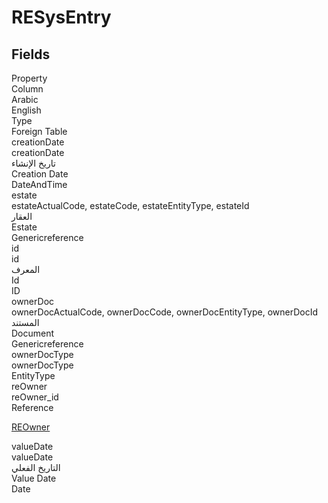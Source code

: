 # RESysEntry

<ContentFilter/>

<div class='searchable'>

## Fields

<div class="row header-row">
<div class="cell">Property</div>
<div class="cell">Column</div>
<div class="cell">Arabic</div>
<div class="cell">English</div>
<div class="cell">Type</div>
<div class="cell">Foreign Table</div>
</div><div class="row searchable" id="creationDate">
<div class="cell" data-label="Property">creationDate</div>
<div class="cell" data-label="Column">creationDate</div>
<div class="cell" data-label="Arabic">تاريخ الإنشاء</div>
<div class="cell" data-label="English">Creation Date</div>
<div class="cell" data-label="Type">DateAndTime</div>

</div>

<div class="row searchable" id="estate">
<div class="cell" data-label="Property">estate</div>
<div class="cell gen-ref-column" data-label="Column">estateActualCode,  estateCode,  estateEntityType,  estateId</div>
<div class="cell" data-label="Arabic">العقار</div>
<div class="cell" data-label="English">Estate</div>
<div class="cell" data-label="Type">Genericreference</div>

</div>

<div class="row searchable" id="id">
<div class="cell" data-label="Property">id</div>
<div class="cell" data-label="Column">id</div>
<div class="cell" data-label="Arabic">المعرف</div>
<div class="cell" data-label="English">Id</div>
<div class="cell" data-label="Type">ID</div>

</div>

<div class="row searchable" id="ownerDoc">
<div class="cell" data-label="Property">ownerDoc</div>
<div class="cell gen-ref-column" data-label="Column">ownerDocActualCode,  ownerDocCode,  ownerDocEntityType,  ownerDocId</div>
<div class="cell" data-label="Arabic">المستند</div>
<div class="cell" data-label="English">Document</div>
<div class="cell" data-label="Type">Genericreference</div>

</div>

<div class="row searchable" id="ownerDocType">
<div class="cell" data-label="Property">ownerDocType</div>
<div class="cell" data-label="Column">ownerDocType</div>
<div class="cell" data-label="Arabic"></div>
<div class="cell" data-label="English"></div>
<div class="cell" data-label="Type">EntityType</div>

</div>

<div class="row searchable" id="reOwner">
<div class="cell" data-label="Property">reOwner</div>
<div class="cell" data-label="Column">reOwner_id</div>
<div class="cell" data-label="Arabic"></div>
<div class="cell" data-label="English"></div>
<div class="cell" data-label="Type">Reference</div>
<div class="cell" data-label="Foreign Table">

 [REOwner](/entities/realestate/REOwner.md) 
</div>
</div>

<div class="row searchable" id="valueDate">
<div class="cell" data-label="Property">valueDate</div>
<div class="cell" data-label="Column">valueDate</div>
<div class="cell" data-label="Arabic">التاريخ الفعلي</div>
<div class="cell" data-label="English">Value Date</div>
<div class="cell" data-label="Type">Date</div>

</div>


</div>

